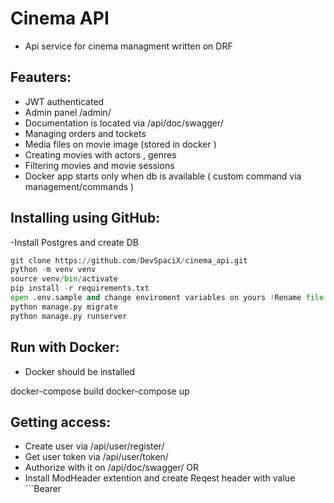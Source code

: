 # Cinema API
- Api service for cinema managment written on DRF

## Feauters:
- JWT authenticated
- Admin panel /admin/
- Documentation is located via /api/doc/swagger/
- Managing orders and tockets
- Media files on movie image (stored in docker )
- Creating movies with actors , genres 
- Filtering movies and movie sessions
- Docker app starts only when db is available ( custom command via management/commands )

## Installing using GitHub:
-Install Postgres and create DB

```python
git clone https://github.com/DevSpaciX/cinema_api.git
python -m venv venv
source venv/bin/activate
pip install -r requirements.txt
open .env.sample and change enviroment variables on yours !Rename file from .env.sample to .env
python manage.py migrate
python manage.py runserver
```
## Run with Docker:
- Docker should be installed

docker-compose build
docker-compose up

## Getting access:
- Create user via /api/user/register/
- Get user token via /api/user/token/
- Authorize with it on /api/doc/swagger/ OR 
- Install ModHeader extention and create Reqest header with value ```Bearer <Your access tokekn>

